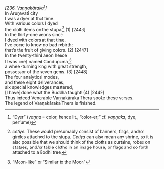*\[236. Vaṇṇakāraka*[^1]*\]*  
In Aruṇavatī city  
I was a dyer at that time.  
With various colors I dyed  
the cloth items on the stupa.[^2] (1) \[2446\]  
In the thirty-one aeons since  
I dyed with colors at that time,  
I’ve come to know no bad rebirth;  
that’s the fruit of giving colors. (2) \[2447\]  
In the twenty-third aeon hence  
\[I was one\] named Candupama,[^3]  
a wheel-turning king with great strength,  
possessor of the seven gems. (3) \[2448\]  
The four analytical modes,  
and these eight deliverances,  
six special knowledges mastered,  
\[I have\] done what the Buddha taught! (4) \[2449\]  
Thus indeed Venerable Vaṇṇakāraka Thera spoke these verses.  
The legend of Vaṇṇakāraka Thera is finished.  
[^1]: “Dyer” (*vaṇṇa* = color, hence lit., “color-er;” cf. *vaṇṇaka*,
    dye, perfume)  
[^2]: *cetiye.* These would presumably consist of banners, flags, and/or
    girdles attached to the stupa. *Cetiya* can also mean any shrine, so
    it is also possible that we should think of the cloths as curtains,
    robes on statues, and/or table cloths in an image house, or flags
    and so forth attached to a Bodhi tree.  
[^3]: “Moon-like” or “Similar to the Moon”
